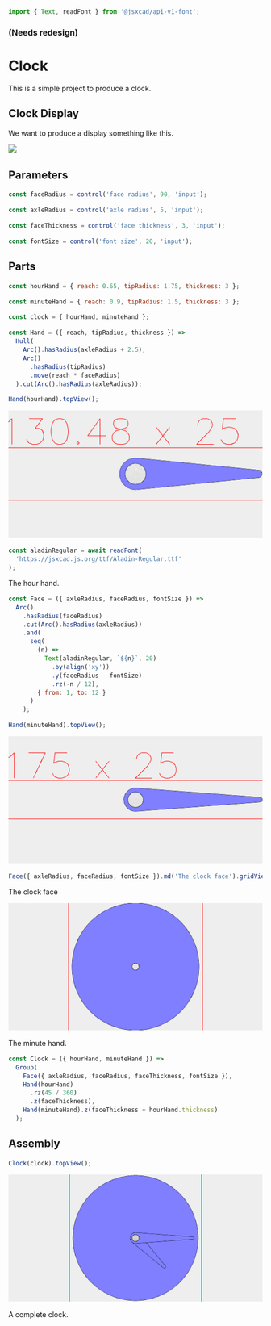 ```JavaScript
import { Text, readFont } from '@jsxcad/api-v1-font';
```

### (Needs redesign)

# Clock

This is a simple project to produce a clock.

## Clock Display

We want to produce a display something like this.

<img src="https://upload.wikimedia.org/wikipedia/commons/a/a4/Wecker_mit_Radium.jpg" width="256">

## Parameters

```JavaScript
const faceRadius = control('face radius', 90, 'input');
```

```JavaScript
const axleRadius = control('axle radius', 5, 'input');
```

```JavaScript
const faceThickness = control('face thickness', 3, 'input');
```

```JavaScript
const fontSize = control('font size', 20, 'input');
```

## Parts

```JavaScript
const hourHand = { reach: 0.65, tipRadius: 1.75, thickness: 3 };
```

```JavaScript
const minuteHand = { reach: 0.9, tipRadius: 1.5, thickness: 3 };
```

```JavaScript
const clock = { hourHand, minuteHand };
```

```JavaScript
const Hand = ({ reach, tipRadius, thickness }) =>
  Hull(
    Arc().hasRadius(axleRadius + 2.5),
    Arc()
      .hasRadius(tipRadius)
      .move(reach * faceRadius)
  ).cut(Arc().hasRadius(axleRadius));
```

```JavaScript
Hand(hourHand).topView();
```

![Image](clock.md.0.png)

```JavaScript
const aladinRegular = await readFont(
  'https://jsxcad.js.org/ttf/Aladin-Regular.ttf'
);
```

The hour hand.

```JavaScript
const Face = ({ axleRadius, faceRadius, fontSize }) =>
  Arc()
    .hasRadius(faceRadius)
    .cut(Arc().hasRadius(axleRadius))
    .and(
      seq(
        (n) =>
          Text(aladinRegular, `${n}`, 20)
            .by(align('xy'))
            .y(faceRadius - fontSize)
            .rz(-n / 12),
        { from: 1, to: 12 }
      )
    );
```

```JavaScript
Hand(minuteHand).topView();
```

![Image](clock.md.1.png)

```JavaScript
Face({ axleRadius, faceRadius, fontSize }).md('The clock face').gridView();
```

The clock face

![Image](clock.md.2.png)

The minute hand.

```JavaScript
const Clock = ({ hourHand, minuteHand }) =>
  Group(
    Face({ axleRadius, faceRadius, faceThickness, fontSize }),
    Hand(hourHand)
      .rz(45 / 360)
      .z(faceThickness),
    Hand(minuteHand).z(faceThickness + hourHand.thickness)
  );
```

## Assembly

```JavaScript
Clock(clock).topView();
```

![Image](clock.md.3.png)

A complete clock.

